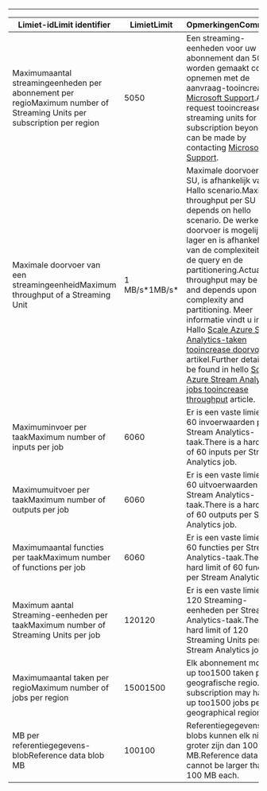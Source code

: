 ---
| <span data-ttu-id="578dd-101">Limiet-id</span><span class="sxs-lookup"><span data-stu-id="578dd-101">Limit identifier</span></span> | <span data-ttu-id="578dd-102">Limiet</span><span class="sxs-lookup"><span data-stu-id="578dd-102">Limit</span></span> | <span data-ttu-id="578dd-103">Opmerkingen</span><span class="sxs-lookup"><span data-stu-id="578dd-103">Comments</span></span> |
| --- | --- | --- |
| <span data-ttu-id="578dd-104">Maximumaantal streamingeenheden per abonnement per regio</span><span class="sxs-lookup"><span data-stu-id="578dd-104">Maximum number of Streaming Units per subscription per region</span></span> |<span data-ttu-id="578dd-105">50</span><span class="sxs-lookup"><span data-stu-id="578dd-105">50</span></span> |<span data-ttu-id="578dd-106">Een streaming-eenheden voor uw abonnement dan 50 kan worden gemaakt contact opnemen met de aanvraag-tooincrease [Microsoft Support](https://support.microsoft.com/en-us).</span><span class="sxs-lookup"><span data-stu-id="578dd-106">A request tooincrease streaming units for your subscription beyond 50 can be made by contacting [Microsoft Support](https://support.microsoft.com/en-us).</span></span> |
| <span data-ttu-id="578dd-107">Maximale doorvoer van een streamingeenheid</span><span class="sxs-lookup"><span data-stu-id="578dd-107">Maximum throughput of a Streaming Unit</span></span> |<span data-ttu-id="578dd-108">1 MB/s*</span><span class="sxs-lookup"><span data-stu-id="578dd-108">1MB/s*</span></span> |<span data-ttu-id="578dd-109">Maximale doorvoer per SU, is afhankelijk van Hallo scenario.</span><span class="sxs-lookup"><span data-stu-id="578dd-109">Maximum throughput per SU depends on hello scenario.</span></span> <span data-ttu-id="578dd-110">De werkelijke doorvoer is mogelijk lager en is afhankelijk van de complexiteit van de query en de partitionering.</span><span class="sxs-lookup"><span data-stu-id="578dd-110">Actual throughput may be lower and depends upon query complexity and partitioning.</span></span> <span data-ttu-id="578dd-111">Meer informatie vindt u in Hallo [Scale Azure Stream Analytics-taken tooincrease doorvoer](../articles/stream-analytics/stream-analytics-scale-jobs.md) artikel.</span><span class="sxs-lookup"><span data-stu-id="578dd-111">Further details can be found in hello [Scale Azure Stream Analytics jobs tooincrease throughput](../articles/stream-analytics/stream-analytics-scale-jobs.md) article.</span></span> |
| <span data-ttu-id="578dd-112">Maximuminvoer per taak</span><span class="sxs-lookup"><span data-stu-id="578dd-112">Maximum number of inputs per job</span></span> |<span data-ttu-id="578dd-113">60</span><span class="sxs-lookup"><span data-stu-id="578dd-113">60</span></span> |<span data-ttu-id="578dd-114">Er is een vaste limiet van 60 invoerwaarden per Stream Analytics-taak.</span><span class="sxs-lookup"><span data-stu-id="578dd-114">There is a hard limit of 60 inputs per Stream Analytics job.</span></span> |
| <span data-ttu-id="578dd-115">Maximumuitvoer per taak</span><span class="sxs-lookup"><span data-stu-id="578dd-115">Maximum number of outputs per job</span></span> |<span data-ttu-id="578dd-116">60</span><span class="sxs-lookup"><span data-stu-id="578dd-116">60</span></span> |<span data-ttu-id="578dd-117">Er is een vaste limiet van 60 uitvoerwaarden per Stream Analytics-taak.</span><span class="sxs-lookup"><span data-stu-id="578dd-117">There is a hard limit of 60 outputs per Stream Analytics job.</span></span> |
| <span data-ttu-id="578dd-118">Maximumaantal functies per taak</span><span class="sxs-lookup"><span data-stu-id="578dd-118">Maximum number of functions per job</span></span> |<span data-ttu-id="578dd-119">60</span><span class="sxs-lookup"><span data-stu-id="578dd-119">60</span></span> |<span data-ttu-id="578dd-120">Er is een vaste limiet van 60 functies per Stream Analytics-taak.</span><span class="sxs-lookup"><span data-stu-id="578dd-120">There is a hard limit of 60 functions per Stream Analytics job.</span></span> |
| <span data-ttu-id="578dd-121">Maximum aantal Streaming-eenheden per taak</span><span class="sxs-lookup"><span data-stu-id="578dd-121">Maximum number of Streaming Units per job</span></span> |<span data-ttu-id="578dd-122">120</span><span class="sxs-lookup"><span data-stu-id="578dd-122">120</span></span> |<span data-ttu-id="578dd-123">Er is een vaste limiet van 120 Streaming-eenheden per Stream Analytics-taak.</span><span class="sxs-lookup"><span data-stu-id="578dd-123">There is a hard limit of 120 Streaming Units per Stream Analytics job.</span></span> |
| <span data-ttu-id="578dd-124">Maximumaantal taken per regio</span><span class="sxs-lookup"><span data-stu-id="578dd-124">Maximum number of jobs per region</span></span> |<span data-ttu-id="578dd-125">1500</span><span class="sxs-lookup"><span data-stu-id="578dd-125">1500</span></span> |<span data-ttu-id="578dd-126">Elk abonnement mogelijk up too1500 taken per geografische regio.</span><span class="sxs-lookup"><span data-stu-id="578dd-126">Each subscription may have up too1500 jobs per geographical region.</span></span> |
| <span data-ttu-id="578dd-127">MB per referentiegegevens-blob</span><span class="sxs-lookup"><span data-stu-id="578dd-127">Reference data blob MB</span></span> | <span data-ttu-id="578dd-128">100</span><span class="sxs-lookup"><span data-stu-id="578dd-128">100</span></span> | <span data-ttu-id="578dd-129">Referentiegegevens-blobs kunnen elk niet groter zijn dan 100 MB.</span><span class="sxs-lookup"><span data-stu-id="578dd-129">Reference data blobs cannot be larger than 100 MB each.</span></span> |

